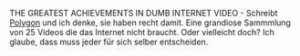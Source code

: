 THE GREATEST ACHIEVEMENTS IN DUMB INTERNET VIDEO - Schreibt [Polygon](https://www.polygon.com/22417321/viral-videos-flash-youtube-all-time) und ich denke, sie haben recht damit. Eine grandiose Sammmlung von 25 Videos die das Internet nicht braucht. Oder vielleicht doch? Ich glaube, dass muss jeder für sich selber entscheiden.
